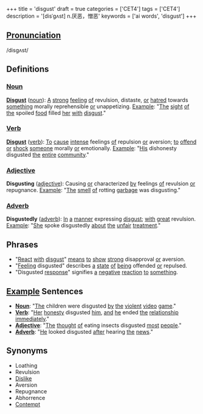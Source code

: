 +++
title = 'disgust'
draft = true
categories = ['CET4']
tags = ['CET4']
description = '[disˈgʌst] n.厌恶，憎恶'
keywords = ['ai words', 'disgust']
+++

## [Pronunciation](/en/post/pronunciation/)
/disɡʌst/

## Definitions
### [Noun](/en/post/noun/)
**[Disgust](/en/post/disgust/)** ([noun](/en/post/noun/)): [A](/en/post/a/) [strong](/en/post/strong/) [feeling](/en/post/feeling/) [of](/en/post/of/) revulsion, distaste, [or](/en/post/or/) [hatred](/en/post/hatred/) towards [something](/en/post/something/) morally reprehensible [or](/en/post/or/) unappetizing. [Example](/en/post/example/): "[The](/en/post/the/) [sight](/en/post/sight/) [of](/en/post/of/) [the](/en/post/the/) spoiled [food](/en/post/food/) filled [her](/en/post/her/) [with](/en/post/with/) [disgust](/en/post/disgust/)."

### [Verb](/en/post/verb/)
**[Disgust](/en/post/disgust/)** ([verb](/en/post/verb/)): [To](/en/post/to/) [cause](/en/post/cause/) [intense](/en/post/intense/) feelings [of](/en/post/of/) repulsion [or](/en/post/or/) aversion; [to](/en/post/to/) [offend](/en/post/offend/) [or](/en/post/or/) [shock](/en/post/shock/) [someone](/en/post/someone/) morally [or](/en/post/or/) emotionally. [Example](/en/post/example/): "[His](/en/post/his/) dishonesty disgusted [the](/en/post/the/) [entire](/en/post/entire/) [community](/en/post/community/)."

### [Adjective](/en/post/adjective/)
**Disgusting** ([adjective](/en/post/adjective/)): Causing [or](/en/post/or/) characterized [by](/en/post/by/) feelings [of](/en/post/of/) revulsion [or](/en/post/or/) repugnance. [Example](/en/post/example/): "[The](/en/post/the/) [smell](/en/post/smell/) [of](/en/post/of/) rotting [garbage](/en/post/garbage/) was disgusting."

### [Adverb](/en/post/adverb/)
**Disgustedly** ([adverb](/en/post/adverb/)): [In](/en/post/in/) [a](/en/post/a/) [manner](/en/post/manner/) expressing [disgust](/en/post/disgust/); [with](/en/post/with/) [great](/en/post/great/) revulsion. [Example](/en/post/example/): "[She](/en/post/she/) spoke disgustedly [about](/en/post/about/) [the](/en/post/the/) [unfair](/en/post/unfair/) [treatment](/en/post/treatment/)."

## Phrases
- "[React](/en/post/react/) [with](/en/post/with/) [disgust](/en/post/disgust/)" [means](/en/post/means/) [to](/en/post/to/) [show](/en/post/show/) [strong](/en/post/strong/) disapproval [or](/en/post/or/) aversion.
- "[Feeling](/en/post/feeling/) disgusted" describes [a](/en/post/a/) [state](/en/post/state/) [of](/en/post/of/) [being](/en/post/being/) offended [or](/en/post/or/) repulsed.
- "Disgusted [response](/en/post/response/)" signifies [a](/en/post/a/) [negative](/en/post/negative/) [reaction](/en/post/reaction/) [to](/en/post/to/) [something](/en/post/something/).

## [Example](/en/post/example/) Sentences
- **[Noun](/en/post/noun/)**: "[The](/en/post/the/) children were disgusted [by](/en/post/by/) [the](/en/post/the/) [violent](/en/post/violent/) [video](/en/post/video/) [game](/en/post/game/)."
- **[Verb](/en/post/verb/)**: "[Her](/en/post/her/) [honesty](/en/post/honesty/) disgusted [him](/en/post/him/), [and](/en/post/and/) [he](/en/post/he/) ended [the](/en/post/the/) [relationship](/en/post/relationship/) [immediately](/en/post/immediately/)."
- **[Adjective](/en/post/adjective/)**: "[The](/en/post/the/) [thought](/en/post/thought/) [of](/en/post/of/) eating insects disgusted [most](/en/post/most/) [people](/en/post/people/)."
- **[Adverb](/en/post/adverb/)**: "[He](/en/post/he/) looked disgusted [after](/en/post/after/) hearing [the](/en/post/the/) [news](/en/post/news/)."

## Synonyms
- Loathing
- Revulsion
- [Dislike](/en/post/dislike/)
- Aversion
- Repugnance
- Abhorrence
- [Contempt](/en/post/contempt/)
